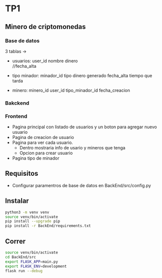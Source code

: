 # TP1

## Minero de criptomonedas
### Base de datos
3 tablas -> 
- usuarios:
  user_id
  nombre
  dinero   
  //fecha_alta

- tipo minador:
  minador_id
  tipo
  dinero generado
  fecha_alta
  tiempo que tarda
  
- minero:
  minero_id
  user_id
  tipo_minador_id
  fecha_creacion
### Bakckend
  

### Frontend
- Pagina principal con listado de usuarios y un boton para agregar nuevo usuario
- Pagina de creacion de usuario
- Pagina para ver cada usuario.
  * Dentro mostraria info de usario y mineros que tenga
  * Opcion para crear usuario
- Pagina tipo de minador


## Requisitos
- Configurar paramentros de base de datos en BackEnd/src/config.py

## Instalar
```bash
python3 -m venv venv
source venv/bin/activate
pip install --upgrade pip
pip install -r BackEnd/requirements.txt
```

## Correr
```bash
source venv/bin/activate
cd BackEnd/src
export FLASK_APP=main.py
export FLASK_ENV=development
flask run --debug
```